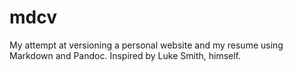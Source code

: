 # mdcv

My attempt at versioning a personal website and my resume using Markdown and Pandoc. Inspired by Luke Smith, himself. 
